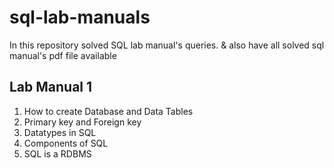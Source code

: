 # sql-lab-manuals
In this repository solved SQL lab manual's queries.
& also have all solved sql manual's pdf file available

Lab Manual 1
------------
1. How to create Database and Data Tables
2. Primary key and Foreign key
3. Datatypes in SQL
4. Components of SQL
5. SQL is a RDBMS

